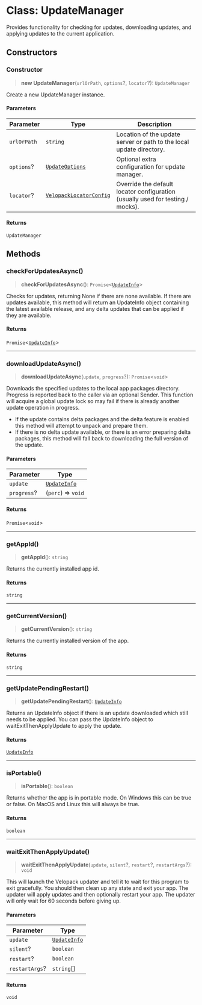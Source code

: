 # Class: UpdateManager

Provides functionality for checking for updates, downloading updates, and applying updates to the current application.

## Constructors

### Constructor

> **new UpdateManager**(`urlOrPath`, `options`?, `locator`?): `UpdateManager`

Create a new UpdateManager instance.

#### Parameters

| Parameter | Type | Description |
| ------ | ------ | ------ |
| `urlOrPath` | `string` | Location of the update server or path to the local update directory. |
| `options`? | [`UpdateOptions`](TypeAlias.UpdateOptions.md) | Optional extra configuration for update manager. |
| `locator`? | [`VelopackLocatorConfig`](TypeAlias.VelopackLocatorConfig.md) | Override the default locator configuration (usually used for testing / mocks). |

#### Returns

`UpdateManager`

## Methods

### checkForUpdatesAsync()

> **checkForUpdatesAsync**(): `Promise`\<[`UpdateInfo`](TypeAlias.UpdateInfo.md)\>

Checks for updates, returning None if there are none available. If there are updates available, this method will return an
UpdateInfo object containing the latest available release, and any delta updates that can be applied if they are available.

#### Returns

`Promise`\<[`UpdateInfo`](TypeAlias.UpdateInfo.md)\>

***

### downloadUpdateAsync()

> **downloadUpdateAsync**(`update`, `progress`?): `Promise`\<`void`\>

Downloads the specified updates to the local app packages directory. Progress is reported back to the caller via an optional Sender.
This function will acquire a global update lock so may fail if there is already another update operation in progress.
- If the update contains delta packages and the delta feature is enabled
  this method will attempt to unpack and prepare them.
- If there is no delta update available, or there is an error preparing delta
  packages, this method will fall back to downloading the full version of the update.

#### Parameters

| Parameter | Type |
| ------ | ------ |
| `update` | [`UpdateInfo`](TypeAlias.UpdateInfo.md) |
| `progress`? | (`perc`) => `void` |

#### Returns

`Promise`\<`void`\>

***

### getAppId()

> **getAppId**(): `string`

Returns the currently installed app id.

#### Returns

`string`

***

### getCurrentVersion()

> **getCurrentVersion**(): `string`

Returns the currently installed version of the app.

#### Returns

`string`

***

### getUpdatePendingRestart()

> **getUpdatePendingRestart**(): [`UpdateInfo`](TypeAlias.UpdateInfo.md)

Returns an UpdateInfo object if there is an update downloaded which still needs to be applied.
You can pass the UpdateInfo object to waitExitThenApplyUpdate to apply the update.

#### Returns

[`UpdateInfo`](TypeAlias.UpdateInfo.md)

***

### isPortable()

> **isPortable**(): `boolean`

Returns whether the app is in portable mode. On Windows this can be true or false.
On MacOS and Linux this will always be true.

#### Returns

`boolean`

***

### waitExitThenApplyUpdate()

> **waitExitThenApplyUpdate**(`update`, `silent`?, `restart`?, `restartArgs`?): `void`

This will launch the Velopack updater and tell it to wait for this program to exit gracefully.
You should then clean up any state and exit your app. The updater will apply updates and then
optionally restart your app. The updater will only wait for 60 seconds before giving up.

#### Parameters

| Parameter | Type |
| ------ | ------ |
| `update` | [`UpdateInfo`](TypeAlias.UpdateInfo.md) |
| `silent`? | `boolean` |
| `restart`? | `boolean` |
| `restartArgs`? | `string`[] |

#### Returns

`void`

